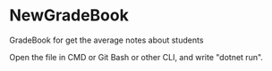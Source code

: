 # NewGradeBook
GradeBook for get the average notes about students 


Open the file in CMD or Git Bash or other CLI, and write "dotnet run".
